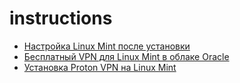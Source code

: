 # instructions
- [Настройка Linux Mint после установки](%D0%9D%D0%B0%D1%81%D1%82%D1%80%D0%BE%D0%B9%D0%BA%D0%B0%20Mint.md)
- [Бесплатный VPN для Linux Mint в облаке Oracle](%D0%91%D0%B5%D1%81%D0%BF%D0%BB%D0%B0%D1%82%D0%BD%D1%8B%D0%B9%20VPN%20c%20Oracle.md)
- [Установка Proton VPN на Linux Mint](ProtonVPN.md)
